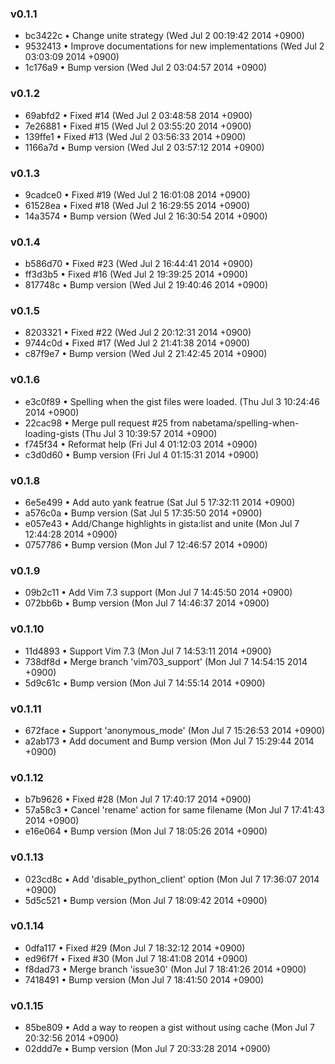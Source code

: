 
### v0.1.1

- bc3422c &bull; Change unite strategy (Wed Jul 2 00:19:42 2014 +0900)
- 9532413 &bull; Improve documentations for new implementations (Wed Jul 2 03:03:09 2014 +0900)
- 1c176a9 &bull; Bump version (Wed Jul 2 03:04:57 2014 +0900)

### v0.1.2

- 69abfd2 &bull; Fixed #14 (Wed Jul 2 03:48:58 2014 +0900)
- 7e26881 &bull; Fixed #15 (Wed Jul 2 03:55:20 2014 +0900)
- 139ffe1 &bull; Fixed #13 (Wed Jul 2 03:56:33 2014 +0900)
- 1166a7d &bull; Bump version (Wed Jul 2 03:57:12 2014 +0900)

### v0.1.3

- 9cadce0 &bull; Fixed #19 (Wed Jul 2 16:01:08 2014 +0900)
- 61528ea &bull; Fixed #18 (Wed Jul 2 16:29:55 2014 +0900)
- 14a3574 &bull; Bump version (Wed Jul 2 16:30:54 2014 +0900)

### v0.1.4

- b586d70 &bull; Fixed #23 (Wed Jul 2 16:44:41 2014 +0900)
- ff3d3b5 &bull; Fixed #16 (Wed Jul 2 19:39:25 2014 +0900)
- 817748c &bull; Bump version (Wed Jul 2 19:40:46 2014 +0900)

### v0.1.5

- 8203321 &bull; Fixed #22 (Wed Jul 2 20:12:31 2014 +0900)
- 9744c0d &bull; Fixed #17 (Wed Jul 2 21:41:38 2014 +0900)
- c87f9e7 &bull; Bump version (Wed Jul 2 21:42:45 2014 +0900)

### v0.1.6

- e3c0f89 &bull; Spelling when the gist files were loaded. (Thu Jul 3 10:24:46 2014 +0900)
- 22cac98 &bull; Merge pull request #25 from nabetama/spelling-when-loading-gists (Thu Jul 3 10:39:57 2014 +0900)
- f745f34 &bull; Reformat help (Fri Jul 4 01:12:03 2014 +0900)
- c3d0d60 &bull; Bump version (Fri Jul 4 01:15:31 2014 +0900)

### v0.1.8

- 6e5e499 &bull; Add auto yank featrue (Sat Jul 5 17:32:11 2014 +0900)
- a576c0a &bull; Bump version (Sat Jul 5 17:35:50 2014 +0900)
- e057e43 &bull; Add/Change highlights in gista:list and unite (Mon Jul 7 12:44:28 2014 +0900)
- 0757786 &bull; Bump version (Mon Jul 7 12:46:57 2014 +0900)

### v0.1.9

- 09b2c11 &bull; Add Vim 7.3 support (Mon Jul 7 14:45:50 2014 +0900)
- 072bb6b &bull; Bump version (Mon Jul 7 14:46:37 2014 +0900)

### v0.1.10

- 11d4893 &bull; Support Vim 7.3 (Mon Jul 7 14:53:11 2014 +0900)
- 738df8d &bull; Merge branch 'vim703_support' (Mon Jul 7 14:54:15 2014 +0900)
- 5d9c61c &bull; Bump version (Mon Jul 7 14:55:14 2014 +0900)

### v0.1.11

- 672face &bull; Support 'anonymous_mode' (Mon Jul 7 15:26:53 2014 +0900)
- a2ab173 &bull; Add document and Bump version (Mon Jul 7 15:29:44 2014 +0900)

### v0.1.12

- b7b9626 &bull; Fixed #28 (Mon Jul 7 17:40:17 2014 +0900)
- 57a58c3 &bull; Cancel 'rename' action for same filename (Mon Jul 7 17:41:43 2014 +0900)
- e16e064 &bull; Bump version (Mon Jul 7 18:05:26 2014 +0900)

### v0.1.13

- 023cd8c &bull; Add 'disable_python_client' option (Mon Jul 7 17:36:07 2014 +0900)
- 5d5c521 &bull; Bump version (Mon Jul 7 18:09:42 2014 +0900)

### v0.1.14

- 0dfa117 &bull; Fixed #29 (Mon Jul 7 18:32:12 2014 +0900)
- ed96f7f &bull; Fixed #30 (Mon Jul 7 18:41:08 2014 +0900)
- f8dad73 &bull; Merge branch 'issue30' (Mon Jul 7 18:41:26 2014 +0900)
- 7418491 &bull; Bump version (Mon Jul 7 18:41:50 2014 +0900)

### v0.1.15

- 85be809 &bull; Add a way to reopen a gist without using cache (Mon Jul 7 20:32:56 2014 +0900)
- 02ddd7e &bull; Bump version (Mon Jul 7 20:33:28 2014 +0900)
